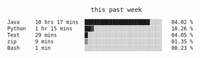 

<p align="center"><samp>this past week</samp></p>
<!--START_SECTION:waka-->

```txt
Java     10 hrs 17 mins  █████████████████████░░░░   84.02 %
Python   1 hr 15 mins    ██▓░░░░░░░░░░░░░░░░░░░░░░   10.26 %
Text     29 mins         █░░░░░░░░░░░░░░░░░░░░░░░░   04.05 %
zip      9 mins          ▒░░░░░░░░░░░░░░░░░░░░░░░░   01.35 %
Bash     1 min           ░░░░░░░░░░░░░░░░░░░░░░░░░   00.23 %
```

<!--END_SECTION:waka-->


